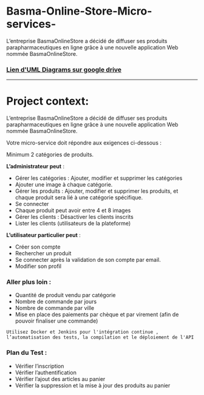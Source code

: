 # Basma-Online-Store-Micro-services-
L’entreprise BasmaOnlineStore a décidé de diffuser ses produits parapharmaceutiques en ligne grâce à une nouvelle application Web nommée BasmaOnlineStore.
### [Lien d'UML Diagrams sur google drive](https://drive.google.com/file/d/1LUaKXtWSLu85nBJEMZkWlU57Ii5Ngro2/view?usp=sharing)
---
# Project context: 
L’entreprise BasmaOnlineStore a décidé de diffuser ses produits parapharmaceutiques en ligne grâce à une nouvelle application Web nommée BasmaOnlineStore.

Votre micro-service doit répondre aux exigences ci-dessous :

Minimum 2 catégories de produits.

__L’administrateur peut__ :
- Gérer les catégories : Ajouter, modifier et supprimer les catégories
- Ajouter une image à chaque catégorie.
- Gérer les produits : Ajouter, modifier et supprimer les produits, et chaque produit sera lié à une catégorie spécifique.
- Se connecter
- Chaque produit peut avoir entre 4 et 8 images
- Gérer les clients : Désactiver les clients inscrits
- Lister les clients (utilisateurs de la plateforme)

__L’utilisateur particulier peut__ :

- Créer son compte
- Rechercher un produit
- Se connecter après la validation de son compte par email.
- Modifier son profil

### Aller plus loin :

- Quantité de produit vendu par catégorie
- Nombre de commande par jours
- Nombre de commande par ville
- Mise en place des paiements par chèque et par virement (afin de pouvoir finaliser une commande)
```
Utilisez Docker et Jenkins pour l'intégration continue , l’automatisation des tests, la compilation et le déploiement de l'API
```

### Plan du Test :

- Vérifier l’inscription
- Vérifier l’authentification
- Vérifier l’ajout des articles au panier
- Vérifier la suppression et la mise à jour des produits au panier
